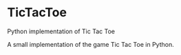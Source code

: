 # TicTacToe
Python implementation of Tic Tac Toe

A small implementation of the game Tic Tac Toe in Python.
